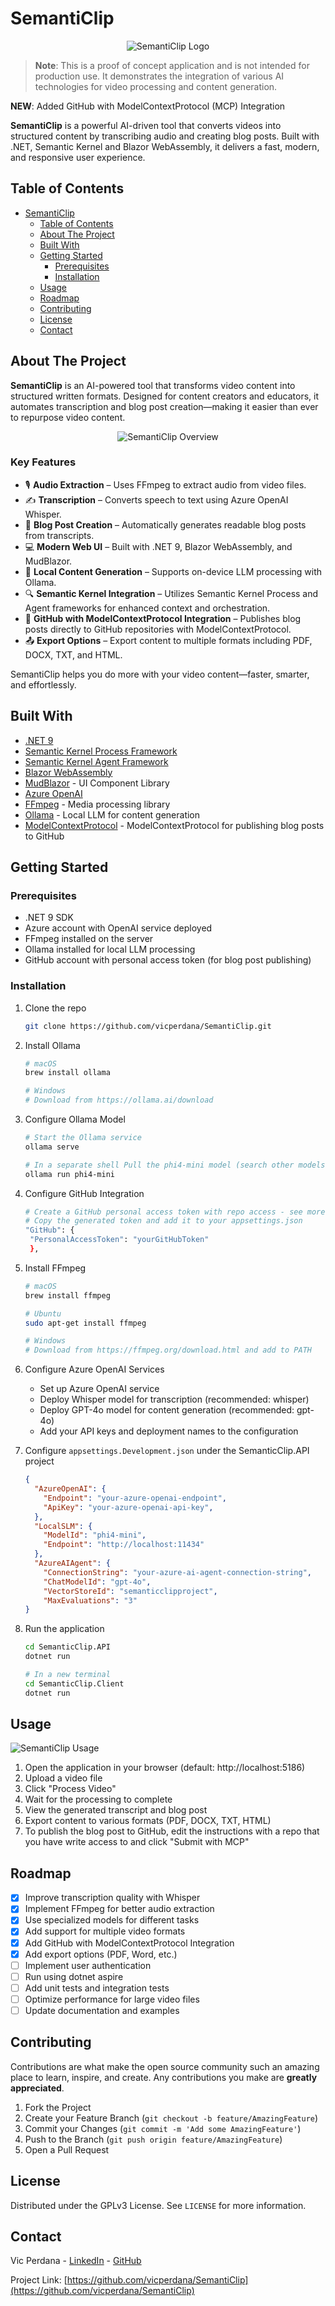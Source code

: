 # SemantiClip

<p align="center">
  <img src="/SemanticClip.Client/wwwroot/images/SemantiClip-app.png" alt="SemantiClip Logo">
</p>

> **Note**: This is a proof of concept application and is not intended for production use. It demonstrates the integration of various AI technologies for video processing and content generation.

**NEW**: Added GitHub with ModelContextProtocol (MCP) Integration

**SemantiClip** is a powerful AI-driven tool that converts videos into structured content by transcribing audio and creating blog posts. Built with .NET, Semantic Kernel and Blazor WebAssembly, it delivers a fast, modern, and responsive user experience.


## Table of Contents
- [SemantiClip](#semanticlip)
  - [Table of Contents](#table-of-contents)
  - [About The Project](#about-the-project)
  - [Built With](#built-with)
  - [Getting Started](#getting-started)
    - [Prerequisites](#prerequisites)
    - [Installation](#installation)
  - [Usage](#usage)
  - [Roadmap](#roadmap)
  - [Contributing](#contributing)
  - [License](#license)
  - [Contact](#contact)

## About The Project

**SemantiClip** is an AI-powered tool that transforms video content into structured written formats. Designed for content creators and educators, it automates transcription and blog post creation—making it easier than ever to repurpose video content.

<p align="center">
  <img src="/docs/images/SemantiClip-Overview.png" alt="SemantiClip Overview">
</p>

### Key Features

- 🎙️ **Audio Extraction** – Uses FFmpeg to extract audio from video files.
- ✍️ **Transcription** – Converts speech to text using Azure OpenAI Whisper.
- 📝 **Blog Post Creation** – Automatically generates readable blog posts from transcripts.
- 💻 **Modern Web UI** – Built with .NET 9, Blazor WebAssembly, and MudBlazor.
- 🧩 **Local Content Generation** – Supports on-device LLM processing with Ollama.
- 🔍 **Semantic Kernel Integration** – Utilizes Semantic Kernel Process and Agent frameworks for enhanced context and orchestration.
- 📗 **GitHub with ModelContextProtocol Integration** – Publishes blog posts directly to GitHub repositories with ModelContextProtocol.
- 📤 **Export Options** – Export content to multiple formats including PDF, DOCX, TXT, and HTML.

SemantiClip helps you do more with your video content—faster, smarter, and effortlessly.


## Built With

* [.NET 9](https://dotnet.microsoft.com/)
* [Semantic Kernel Process Framework](https://learn.microsoft.com/en-us/semantic-kernel/frameworks/process/process-framework)
* [Semantic Kernel Agent Framework](https://learn.microsoft.com/en-us/semantic-kernel/frameworks/agent/?pivots=programming-language-csharp)
* [Blazor WebAssembly](https://dotnet.microsoft.com/apps/aspnet/web-apps/blazor)
* [MudBlazor](https://mudblazor.com/) - UI Component Library
* [Azure OpenAI](https://azure.microsoft.com/en-us/products/cognitive-services/openai-service)
* [FFmpeg](https://ffmpeg.org/) - Media processing library
* [Ollama](https://ollama.ai/) - Local LLM for content generation
* [ModelContextProtocol](https://github.com/microsoft/ModelContextProtocol) - ModelContextProtocol for publishing blog posts to GitHub

## Getting Started

### Prerequisites

* .NET 9 SDK
* Azure account with OpenAI service deployed
* FFmpeg installed on the server
* Ollama installed for local LLM processing
* GitHub account with personal access token (for blog post publishing)

### Installation

1. Clone the repo
   ```bash
   git clone https://github.com/vicperdana/SemantiClip.git
   ```

2. Install Ollama
   ```bash
   # macOS
   brew install ollama
   
   # Windows
   # Download from https://ollama.ai/download
   ```

3. Configure Ollama Model
   ```bash
   # Start the Ollama service
   ollama serve

   # In a separate shell Pull the phi4-mini model (search other models at [Ollama](https://ollama.com/search))
   ollama run phi4-mini
   ```

4. Configure GitHub Integration
   ```bash
   # Create a GitHub personal access token with repo access - see more details [here](https://docs.github.com/en/authentication/keeping-your-account-and-data-secure/managing-your-personal-access-tokens#creating-a-fine-grained-personal-access-token)
   # Copy the generated token and add it to your appsettings.json 
   "GitHub": {
    "PersonalAccessToken": "yourGitHubToken"
    },
   ```
   
5. Install FFmpeg
   ```bash
   # macOS
   brew install ffmpeg
   
   # Ubuntu
   sudo apt-get install ffmpeg
   
   # Windows
   # Download from https://ffmpeg.org/download.html and add to PATH
   ```

5. Configure Azure OpenAI Services
   - Set up Azure OpenAI service
   - Deploy Whisper model for transcription (recommended: whisper)
   - Deploy GPT-4o model for content generation (recommended: gpt-4o)
   - Add your API keys and deployment names to the configuration

6. Configure `appsettings.Development.json` under the SemanticClip.API project
   ```json
   {
     "AzureOpenAI": {
       "Endpoint": "your-azure-openai-endpoint",
       "ApiKey": "your-azure-openai-api-key",
     },
     "LocalSLM": {
       "ModelId": "phi4-mini",
       "Endpoint": "http://localhost:11434"
     },
     "AzureAIAgent": {
       "ConnectionString": "your-azure-ai-agent-connection-string",
       "ChatModelId": "gpt-4o",
       "VectorStoreId": "semanticclipproject",
       "MaxEvaluations": "3"
   }
   ```

7. Run the application
   ```bash
   cd SemanticClip.API
   dotnet run
   
   # In a new terminal
   cd SemanticClip.Client
   dotnet run
   ```

## Usage

<p align="left">
  <img src="/docs/images/SemantiClipUsage.gif" alt="SemantiClip Usage">
</p>

1. Open the application in your browser (default: http://localhost:5186)
2. Upload a video file
3. Click "Process Video"
4. Wait for the processing to complete
5. View the generated transcript and blog post
6. Export content to various formats (PDF, DOCX, TXT, HTML)
7. To publish the blog post to GitHub, edit the instructions with a repo that you have write access to and click "Submit with MCP"

## Roadmap

- [x] Improve transcription quality with Whisper
- [x] Implement FFmpeg for better audio extraction
- [x] Use specialized models for different tasks
- [x] Add support for multiple video formats
- [x] Add GitHub with ModelContextProtocol Integration
- [x] Add export options (PDF, Word, etc.)
- [ ] Implement user authentication
- [ ] Run using dotnet aspire
- [ ] Add unit tests and integration tests
- [ ] Optimize performance for large video files
- [ ] Update documentation and examples

## Contributing

Contributions are what make the open source community such an amazing place to learn, inspire, and create. Any contributions you make are **greatly appreciated**.

1. Fork the Project
2. Create your Feature Branch (`git checkout -b feature/AmazingFeature`)
3. Commit your Changes (`git commit -m 'Add some AmazingFeature'`)
4. Push to the Branch (`git push origin feature/AmazingFeature`)
5. Open a Pull Request

## License

Distributed under the GPLv3 License. See `LICENSE` for more information.

## Contact

Vic Perdana - [LinkedIn](https://www.linkedin.com/in/vperdana/) - [GitHub](https://github.com/vicperdana)

Project Link: [https://github.com/vicperdana/SemantiClip](https://github.com/vicperdana/SemantiClip)
